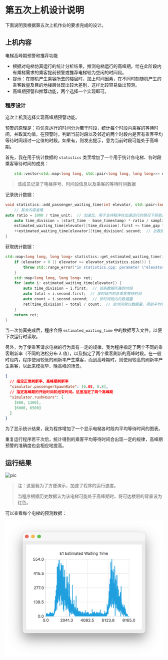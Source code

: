 # 第五次上机设计说明

下面说明我根据第五次上机作业的要求完成的设计。

## 上机内容

电梯高峰期预警和推荐功能

- 根据对电梯仿真运行的统计分析结果，推测电梯运行的高峰期，给在此阶段内有乘梯需求的乘客提前预警或推荐电梯较为空闲的时间段。
- 提示：在随机产生乘容所去的楼层时，加上时间因素，在不同时刻随机产生的乘客数量及目的地楼层体现出较大差别，这样比较容易做出预测。
- 高峰期预警和推荐功能，两个选择一个实现即可。

### 程序设计

这次上机我选择实现高峰期预警功能。

预警的原理是：将仿真运行的时间分为若干时段，统计每个时段内乘客的等待时间，并取其均值。在预警时，判断当前时段以及邻近的两个时段内是否有乘客平均等待时间超过一定值的时段。如果有，则发出提示，意为当前时段可能处于高峰期。

首先，我在用于统计数据的 `statistics` 类里增加了一个用于统计各电梯、各时段乘客等待时间的成员：

```cpp
    std::vector<std::map<long long, std::pair<long long, long long>>> estimated_waiting_time;  // elevator:time:data
```

> 该成员记录了电梯序号、时间段信息以及乘客的等待时间数据

记录统计数据：

```cpp
void statistics::add_passenger_waiting_time(int elevator, std::pair<long long, long long> time) {
    // 其余内容省略
auto ratio = 1000 / time_unit;  // 加速比，用于支持程序在加速运行的情况下获取正确的统计数据
    auto time_division = (start_time - base_timestamp) * ratio / sampling_interval_millisecond * sampling_interval_millisecond;  // 计算该条数据所属的时段
    estimated_waiting_time[elevator][time_division].first += time_gap * ratio;  // 总乘客等待时间
    ++estimated_waiting_time[elevator][time_division].second;  // 总数据量
}
```

获取统计数据：

```cpp
std::map<long long, long long> statistics::get_estimated_waiting_time(int elevator) {
    if (elevator < 0 || elevator >= elevator_statistics.size()) {
        throw std::range_error("in statistics.cpp: parameter \"elevator\" out of range: " + std::to_string(elevator));
    }
    std::map<long long, long long> ret;
    for (auto i: estimated_waiting_time[elevator]) {
        auto time_division = i.first;  // 该条数据所属的时段
        auto total = i.second.first;  // 该时段内的总乘客等待时间
        auto count = i.second.second;  // 该时间段内的数据量
        ret[time_division] = total / count;  // 总时间除以数据量，得到平均等待时间
    }
    return ret;
}
```

当一次仿真完成后，程序会将 `estimated_waiting_time` 中的数据写入文件，以便下次运行时读取。

另外，为了使乘客请求电梯的行为具有一定的规律，我为程序指定了两个不同的乘客刷新率（不同的泊松分布 $\lambda$ 值），以及指定了两个乘客刷新的高峰时段。在一般时段内，程序使用较低的刷新率产生乘客，而到高峰期时，则使用较高的刷新率产生乘客，以此来模拟早、晚高峰的场景。

```json
{
  // 指定正常刷新率、高峰期刷新率
  "simulator.passengerSpawnRate": [0.05, 0.8],
  // 指定高峰期的开始时间和结束时间。这里指定了两个高峰期
  "simulator.rushHours": [
    [800, 1300],
    [6000, 6500]
  ]
}
```

为了显示统计结果，我为程序增加了一个显示电梯各时段内平均等待时间的图表。

重复运行程序若干次后，统计得到的乘客平均等待时间会出现一定的规律，高峰期预警的准确度也会相应地提高。

## 运行结果

![pic](assets/demo1.gif)

> 注：这里我为了方便演示，加速了程序的运行速度。
>
> 当程序根据历史数据认为该电梯可能处于高峰期时，将可达楼层的背景设为红色。

可以查看每个电梯的预测数据：

![pic](assets/demo2.png)